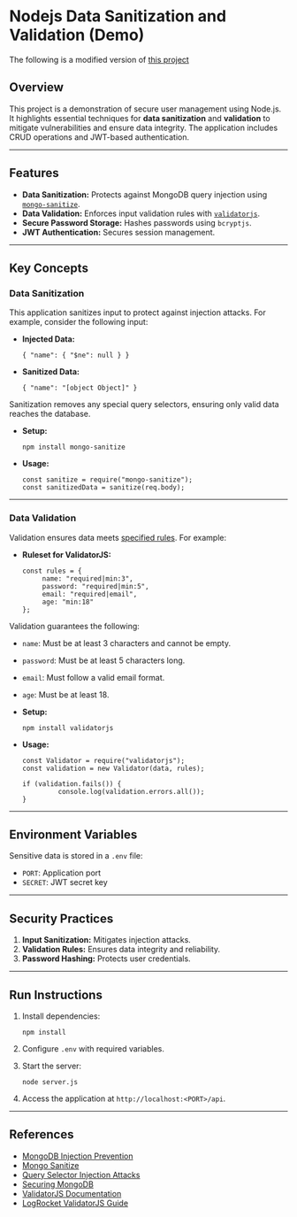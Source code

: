 Nodejs Data Sanitization and Validation (Demo)
====================================

The following is a modified version of [this project](https://github.com/GU-Web-Dev-2024/nodejs-user-authentication-examples)

Overview
--------

This project is a demonstration of secure user management using Node.js. It highlights essential techniques for **data sanitization** and **validation** to mitigate vulnerabilities and ensure data integrity. The application includes CRUD operations and JWT-based authentication.

* * *

Features
--------

*   **Data Sanitization:** Protects against MongoDB query injection using [`mongo-sanitize`](https://www.npmjs.com/package/mongo-sanitize).
*   **Data Validation:** Enforces input validation rules with [`validatorjs`](https://www.npmjs.com/package/validatorjs).
*   **Secure Password Storage:** Hashes passwords using `bcryptjs`.
*   **JWT Authentication:** Secures session management.

* * *

Key Concepts
------------

### **Data Sanitization**

This application sanitizes input to protect against injection attacks. For example, consider the following input:

*   **Injected Data:**   
    
    `{ "name": { "$ne": null } }`
    
*   **Sanitized Data:**
        
    `{ "name": "[object Object]" }`
    

Sanitization removes any special query selectors, ensuring only valid data reaches the database.

*   **Setup:**
    
    `npm install mongo-sanitize`
    
*   **Usage:**
            
    ```
    const sanitize = require("mongo-sanitize");
    const sanitizedData = sanitize(req.body);
    ```    

* * *

### **Data Validation**

Validation ensures data meets [specified rules](https://www.npmjs.com/package/validatorjs#available-rules). For example:

*   **Ruleset for ValidatorJS:**
    
    ```
    const rules = {
         name: "required|min:3",
         password: "required|min:5",
         email: "required|email",
         age: "min:18"
    };
    ```
    

Validation guarantees the following:

*   `name`: Must be at least 3 characters and cannot be empty.
    
*   `password`: Must be at least 5 characters long.
    
*   `email`: Must follow a valid email format.
    
*   `age`: Must be at least 18.
    
*   **Setup:**
       
    `npm install validatorjs`
    
*   **Usage:**
        
    ```
    const Validator = require("validatorjs");
    const validation = new Validator(data, rules);  
    
    if (validation.fails()) {
             console.log(validation.errors.all()); 
    }
    ```
    

* * *

Environment Variables
---------------------

Sensitive data is stored in a `.env` file:

*   `PORT`: Application port
*   `SECRET`: JWT secret key

* * *

Security Practices
------------------

1.  **Input Sanitization:** Mitigates injection attacks.
2.  **Validation Rules:** Ensures data integrity and reliability.
3.  **Password Hashing:** Protects user credentials.

* * *

Run Instructions
----------------

1.  Install dependencies:
    
    `npm install`
    
2.  Configure `.env` with required variables.
3.  Start the server:
        
    `node server.js`
    
4.  Access the application at `http://localhost:<PORT>/api`.

* * *

References
----------

*   [MongoDB Injection Prevention](https://medium.com/@SW_Integrity/mongodb-preventing-common-vulnerabilities-in-the-mean-stack-ac27c97198ec)
*   [Mongo Sanitize](https://www.npmjs.com/package/mongo-sanitize)
*   [Query Selector Injection Attacks](https://thecodebarbarian.wordpress.com/2014/09/04/defending-against-query-selector-injection-attacks/)
*   [Securing MongoDB](https://severalnines.com/database-blog/securing-mongodb-external-injection-attacks)
*   [ValidatorJS Documentation](https://www.npmjs.com/package/validatorjs)
*   [LogRocket ValidatorJS Guide](https://blog.logrocket.com/how-to-handle-data-validation-in-node-using-validatorjs/)

